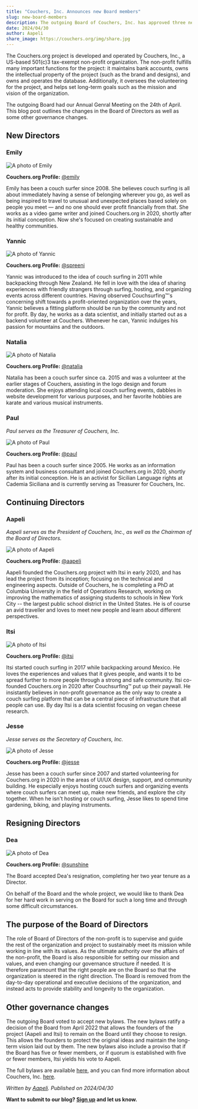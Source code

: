 ```yaml
---
title: "Couchers, Inc. Announces new Board members"
slug: new-board-members
description: The outgoing Board of Couchers, Inc. has approved three new Directors to the Board of Directors of the 501(c)3 non-profit backing the Couchers.org project. Learn more about the Board of Directors and some minor tweaks to our governance.
date: 2024/04/30
author: Aapeli
share_image: https://couchers.org/img/share.jpg
---
```


The Couchers.org project is developed and operated by Couchers, Inc., a US-based 501(c)3 tax-exempt non-profit organization. The non-profit fulfills many important functions for the project: it maintains bank accounts, owns the intellectual property of the project (such as the brand and designs), and owns and operates the database. Additionally, it oversees the volunteering for the project, and helps set long-term goals such as the mission and vision of the organization.

The outgoing Board had our Annual Genral Meeting on the 24th of April. This blog post outlines the changes in the Board of Directors as well as some other governance changes.

## New Directors

### Emily

![A photo of Emily](https://user-media.couchershq.org/media/img/full/0e8600bfd8d37eba17ad75485efe3ff7e12ed31b743ec848af55ec7af221da5a.jpg)

**Couchers.org Profile:** [@emily](/user/emily)

Emily has been a couch surfer since 2008. She believes couch surfing is all about immediately having a sense of belonging wherever you go, as well as being inspired to travel to unusual and unexpected places based solely on people you meet — and no one should ever profit financially from that. She works as a video game writer and joined Couchers.org in 2020, shortly after its initial conception. Now she's focused on creating sustainable and healthy communities.

### Yannic

![A photo of Yannic](https://user-media.couchershq.org/media/img/full/db3866e3807402b100fd987e0f36cab6901bf33089c9a069837dbd6d79e1b27d.jpg)

**Couchers.org Profile:** [@spreeni](/user/spreeni)

Yannic was introduced to the idea of couch surfing in 2011 while backpacking through New Zealand. He fell in love with the idea of sharing experiences with friendly strangers through surfing, hosting, and organizing events across different countries. Having observed Couchsurfing™'s concerning shift towards a profit-oriented organization over the years, Yannic believes a fitting platform should be run by the community and not for profit. By day, he works as a data scientist, and initially started out as a backend volunteer at Couchers. Whenever he can, Yannic indulges his passion for mountains and the outdoors.

### Natalia

![A photo of Natalia](https://user-media.couchershq.org/media/img/full/dccc6d88339d83b3b9b9daa352ea95cf4e9e902f2b05501ece6022b17bfcb311.jpg)

**Couchers.org Profile:** [@natalia](/user/natalia)

Natalia has been a couch surfer since ca. 2015 and was a volunteer at the earlier stages of Couchers, assisting in the logo design and forum moderation. She enjoys attending local couch surfing events, dabbles in website development for various purposes, and her favorite hobbies are karate and various musical instruments.

### Paul

*Paul serves as the Treasurer of Couchers, Inc.*

![A photo of Paul](https://user-media.couchershq.org/media/img/full/8806cd0b91672561182d9d30cba8cffe614f90aec446311d26d002cedf8b679f.jpg)

**Couchers.org Profile:** [@paul](/user/paul)

Paul has been a couch surfer since 2005. He works as an information system and business consultant and joined Couchers.org in 2020, shortly after its initial conception.  He is an activist for Sicilian Language rights at Cademia Siciliana and is currently serving as Treasurer for Couchers, Inc.

## Continuing Directors

### Aapeli

*Aapeli serves as the President of Couchers, Inc., as well as the Chairman of the Board of Directors.*

![A photo of Aapeli](https://user-media.couchershq.org/media/img/full/8b2916c5458ca9c725083d6af02a7cb834d03d76f42b36b705cecfa7e6714ee0.jpg)

**Couchers.org Profile:** [@aapeli](/user/aapeli)

Aapeli founded the Couchers.org project with Itsi in early 2020, and has lead the project from its inception; focusing on the technical and engineering aspects. Outside of Couchers, he is completing a PhD at Columbia University in the field of Operations Research, working on improving the mathematics of assigning students to schools in New York City -- the largest public school district in the United States. He is of course an avid traveller and loves to meet new people and learn about different perspectives.

### Itsi

![A photo of Itsi](https://user-media.couchershq.org/media/img/full/1135e446dc964993c41d9e3cc8c61728ee4e64db5b1864803a950f8eddf2d784.jpg)

**Couchers.org Profile:** [@itsi](/user/itsi)

Itsi started couch surfing in 2017 while backpacking around Mexico. He loves the experiences and values that it gives people, and wants it to be spread further to more people through a strong and safe community. Itsi co-founded Couchers.org in 2020 after Couchsurfing™ put up their paywall. He insistantly believes in non-profit governance as the only way to create a couch surfing platform that can be a central piece of infrastructure that all people can use. By day Itsi is a data scientist focusing on vegan cheese research.

### Jesse

*Jesse serves as the Secretary of Couchers, Inc.*

![A photo of Jesse](https://user-media.couchershq.org/media/img/full/e9be76b441fbefa78d83de37986abf39fc89a2886d86d6114d0e470c49c7ab63.jpg)

**Couchers.org Profile:** [@jesse](/user/jesse)

Jesse has been a couch surfer since 2007 and started volunteering for Couchers.org in 2020 in the areas of UI/UX design, support, and community building. He especially enjoys hosting couch surfers and organizing events where couch surfers can meet up, make new friends, and explore the city together. When he isn't hosting or couch surfing, Jesse likes to spend time gardening, biking, and playing instruments.

## Resigning Directors

### Dea

![A photo of Dea](https://user-media.couchershq.org/media/img/full/b594547878b6f79e881000480af37efbdea411599cfa10702a3491a47c5724d3.jpg)

**Couchers.org Profile:** [@sunshine](/user/sunshine)

The Board accepted Dea's resignation, completing her two year tenure as a Director.

On behalf of the Board and the whole project, we would like to thank Dea for her hard work in serving on the Board for such a long time and through some difficult circumstances.

## The purpose of the Board of Directors

The role of Board of Directors of the non-profit is to supervise and guide the rest of the organization and project to sustainably meet its mission while working in line with its values. As the ultimate authority over the affairs of the non-profit, the Board is also responsible for setting our mission and values, and even changing our governance structure if needed. It is therefore paramount that the right people are on the Board so that the organization is steered in the right direction. The Board is removed from the day-to-day operational and executive decisions of the organization, and instead acts to provide stability and longevity to the organization.

## Other governance changes

The outgoing Board voted to accept new bylaws. The new bylaws ratify a decision of the Board from April 2022 that allows the founders of the project (Aapeli and Itsi) to remain on the Board until they choose to resign. This allows the founders to protect the original ideas and maintain the long-term vision laid out by them. The new bylaws also include a proviso that if the Board has five or fewer members, or if quorum is established with five or fewer members, Itsi yields his vote to Aapeli.

The full bylaws are available [here](/foundation/bylaws.pdf), and you can find more information about Couchers, Inc. [here](/foundation).

_Written by [Aapeli](/user/aapeli). Published on 2024/04/30_

**Want to submit to our blog? [Sign up](/contribute) and let us know.**
